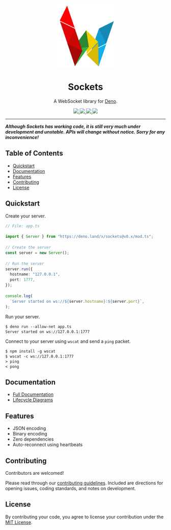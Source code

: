 <p align="center">
  <a href="https://drash.io">
    <img height="200" src="logo.svg" alt="Sockets">
  </a>
  <h1 align="center">Sockets</h1>
</p>
<p align="center">A WebSocket library for <a href="https://github.com/denoland/deno">Deno</a>.</p>
<p align="center">
  <a href="https://github.com/drashland/socketse/releases">
    <img src="https://img.shields.io/github/release/drashland/sockets.svg?color=bright_green&label=latest">
  </a>
  <a href="https://github.com/drashland/sockets/actions">
    <img src="https://img.shields.io/github/workflow/status/drashland/sockets/master?label=ci">
  </a>
  <a href="https://discord.gg/SgejNXq">
    <img src="https://img.shields.io/badge/chat-on%20discord-blue">
  </a>
  <a href="https://twitter.com/drash_land">
    <img src="https://img.shields.io/twitter/url?label=%40drash_land&style=social&url=https%3A%2F%2Ftwitter.com%2Fdrash_land">
  </a>
</p>

---

**_Although Sockets has working code, it is still very much under development and unstable. APIs will change without notice. Sorry for any inconvenience!_**

## Table of Contents
- [Quickstart](#quickstart)
- [Documentation](#documentation)
- [Features](#features)
- [Contributing](#contributing)
- [License](#license)

## Quickstart

Create your server.

```typescript
// File: app.ts

import { Server } from "https://deno.land/x/sockets@v0.x/mod.ts";

// Create the server
const server = new Server();

// Run the server
server.run({
  hostname: "127.0.0.1",
  port: 1777,
});

console.log(
  `Server started on ws://${server.hostname}:${server.port}`,
);
```

Run your server.

```
$ deno run --allow-net app.ts
Server started on ws://127.0.0.1:1777
```

Connect to your server using `wscat` and send a `ping` packet.

```
$ npm install -g wscat
$ wscat -c ws://127.0.0.1:1777
> ping
< pong
```

## Documentation

- [Full Documentation](https://drash.land/sockets)
- [Lifecycle Diagrams](https://drash.land/sockets/#/lifecycle-diagrams)

## Features

- JSON encoding
- Binary encoding
- Zero dependencies
- Auto-reconnect using heartbeats

## Contributing

Contributors are welcomed!

Please read through our [contributing guidelines](./.github/CONTRIBUTING.md). Included are directions for opening issues, coding standards, and notes on development.

## License

By contributing your code, you agree to license your contribution under the [MIT License](./LICENSE).
